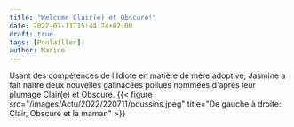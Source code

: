 ```yaml
---
title: "Welcome Clair(e) et Obscure!"
date: 2022-07-11T15:44:24+02:00
draft: true
tags: [Poulailler]
author: Marine
---
```

Usant des compétences de l'Idiote en matière de mère adoptive, Jasmine a fait naitre deux nouvelles galinacées poilues nommées d'après leur plumage Clair(e) et Obscure.
{{< figure src="/images/Actu/2022/220711/poussins.jpeg" title="De gauche à droite: Clair, Obscure et la maman" >}}